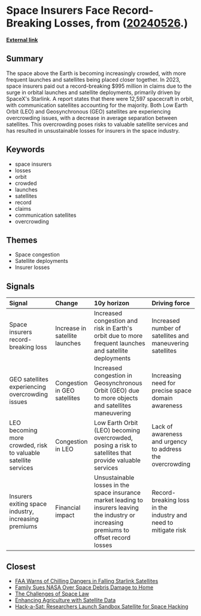 # __Space Insurers Face Record-Breaking Losses__, from ([20240526](https://kghosh.substack.com/p/20240526).)

__[External link](https://www.theregister.com/2024/05/01/space_insurer_record_loss/)__



## Summary

The space above the Earth is becoming increasingly crowded, with more frequent launches and satellites being placed closer together. In 2023, space insurers paid out a record-breaking $995 million in claims due to the surge in orbital launches and satellite deployments, primarily driven by SpaceX's Starlink. A report states that there were 12,597 spacecraft in orbit, with communication satellites accounting for the majority. Both Low Earth Orbit (LEO) and Geosynchronous (GEO) satellites are experiencing overcrowding issues, with a decrease in average separation between satellites. This overcrowding poses risks to valuable satellite services and has resulted in unsustainable losses for insurers in the space industry.

## Keywords

* space insurers
* losses
* orbit
* crowded
* launches
* satellites
* record
* claims
* communication satellites
* overcrowding

## Themes

* Space congestion
* Satellite deployments
* Insurer losses

## Signals

| Signal                                                         | Change                         | 10y horizon                                                                                                                                | Driving force                                                  |
|:---------------------------------------------------------------|:-------------------------------|:-------------------------------------------------------------------------------------------------------------------------------------------|:---------------------------------------------------------------|
| Space insurers record-breaking loss                            | Increase in satellite launches | Increased congestion and risk in Earth's orbit due to more frequent launches and satellite deployments                                     | Increased number of satellites and maneuvering satellites      |
| GEO satellites experiencing overcrowding issues                | Congestion in GEO satellites   | Increased congestion in Geosynchronous Orbit (GEO) due to more objects and satellites maneuvering                                          | Increasing need for precise space domain awareness             |
| LEO becoming more crowded, risk to valuable satellite services | Congestion in LEO              | Low Earth Orbit (LEO) becoming overcrowded, posing a risk to satellites that provide valuable services                                     | Lack of awareness and urgency to address the overcrowding      |
| Insurers exiting space industry, increasing premiums           | Financial impact               | Unsustainable losses in the space insurance market leading to insurers leaving the industry or increasing premiums to offset record losses | Record-breaking loss in the industry and need to mitigate risk |

## Closest

* [FAA Warns of Chilling Dangers in Falling Starlink Satellites](0b7c76362a1e20b1faa1a422d73b5b0d)
* [Family Sues NASA Over Space Debris Damage to Home](2d27d6b4a321a16f49c2e77988a13246)
* [The Challenges of Space Law](d7322a8c1f0f439ffa3d07c93d4c2651)
* [Enhancing Agriculture with Satellite Data](3c4f4b0832ff414899cf292220127e16)
* [Hack-a-Sat: Researchers Launch Sandbox Satellite for Space Hacking](f6637d1fa0e3fe0e1e94bea8b3338ef9)